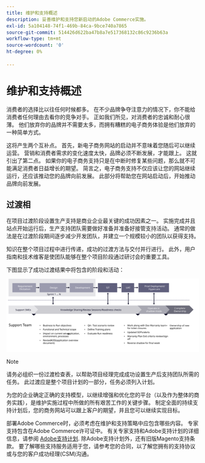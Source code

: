 ```yaml
---
title: 维护和支持概述
description: 妥善维护和支持您新启动的Adobe Commerce实施。
exl-id: 5a104148-74f1-469b-84ca-9bce740a7865
source-git-commit: 514426d622ba47b8a7e517368132c86c9236b63a
workflow-type: tm+mt
source-wordcount: '0'
ht-degree: 0%

---
```


# 维护和支持概述

消费者的选择比以往任何时候都多。 在不少品牌争夺注意力的情况下，你不能给消费者任何理由去看你的竞争对手。 正如我们所见，对消费者的忠诚和耐心很薄。 他们放弃你的品牌并不需要太多，而拥有糟糕的电子商务体验是他们放弃的一种简单方式。

这将产生两个互补点。 首先，新电子商务网站的启动并不意味着您随后可以继续运营。 营销和消费者需求的变化速度太快，品牌必须不断发展，才能跟上。 这就引出了第二点。 如果你的电子商务支持只是在中断时修复某些问题，那么就不可能满足消费者日益增长的期望。 简言之，电子商务支持不仅应该让您的网站继续运行，还应该推动您的品牌向前发展。 此部分将帮助您在网站启动后，开始推动品牌向前发展。

## 过渡相

在项目过渡阶段设置生产支持是商业企业最关键的成功因素之一。 实施完成并且站点开始运行后，生产支持团队需要做好准备并准备好接管支持活动。 通常的做法是在过渡阶段期间逐步减少开发团队，并建立一个规模较小的团队以获得支持。

知识在整个项目过程中进行传递，成功的过渡方法与交付并行进行。 此外，用户指南和技术维客是使团队能够在整个项目阶段通过研讨会的重要工具。

下图显示了成功过渡结果中将包含的阶段和活动：

![显示过渡过程各个阶段的图表](../../assets/playbooks/transition-diagram.svg)

>[!NOTE]
>
> 请务必组织一份过渡检查表，以帮助项目经理完成成功设置生产后支持团队所需的任务。 此过渡应是整个项目计划的一部分，任务必须列入计划。

为您的企业确定正确的支持模型，以继续增强和优化您的平台（以及作为整体的商务实践），是维护实施过程中所做的所有艰苦工作的关键步骤。 制定全面的持续支持计划后，您的商务网站可以跟上客户的期望，并且您可以继续实现目标。

部署Adobe Commerce时，必须考虑在维护和支持策略中应包含哪些内容。
专家支持包含在Adobe Commerce许可证中。 有关专家支持和Adobe支持计划的详细信息，请参阅 [Adobe支持计划](https://business.adobe.com/customers/consulting-services/premier-support.html).
除Adobe支持计划外，还有旧版Magento支持条款。 要了解哪些支持服务适用于您，请参考您的合同，以了解您拥有的支持协议或与您的客户成功经理(CSM)沟通。